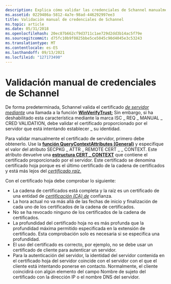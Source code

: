 ```yaml
---
description: Explica cómo validar las credenciales de Schannel manualmente.
ms.assetid: 0229486a-5812-4a7e-98ad-446292997ee3
title: Validación manual de credenciales de Schannel
ms.topic: article
ms.date: 05/31/2018
ms.openlocfilehash: 20ec87b662cf9d3711c1ae729d2dd3b14ac5f79e
ms.sourcegitcommit: d75fc10b9f0825bbe5ce5045c90d4045e3c53243
ms.translationtype: MT
ms.contentlocale: es-ES
ms.lasthandoff: 09/13/2021
ms.locfileid: "127173490"
---
```

# <a name="manually-validating-schannel-credentials"></a>Validación manual de credenciales de Schannel

De forma predeterminada, Schannel valida el certificado [*de servidor mediante*](../secgloss/s-gly.md) una llamada a la función [**WinVerifyTrust;**](/windows/win32/api/wintrust/nf-wintrust-winverifytrust) Sin embargo, si ha deshabilitado esta característica mediante la marca ISC \_ REQ \_ MANUAL \_ CRED VALIDATION, debe validar el certificado proporcionado por el servidor que está intentando establecer \_ su identidad.

Para validar manualmente el certificado de servidor, primero debe obtenerlo. Use la [**función QueryContextAttributes (General)**](/windows/win32/api/sspi/nf-sspi-querycontextattributesa) y especifique el valor del atributo SECPKG \_ ATTR \_ REMOTE CERT \_ \_ CONTEXT. Este atributo devuelve una [**estructura CERT \_ CONTEXT**](/windows/win32/api/wincrypt/ns-wincrypt-cert_context) que contiene el certificado proporcionado por el servidor. Este certificado se denomina certificado hoja porque es el último certificado de la cadena de certificados y está más lejos del [*certificado raíz.*](../secgloss/r-gly.md)

Con el certificado hoja debe comprobar lo siguiente:

-   La cadena de certificados está completa y la raíz es un certificado de una entidad de [*certificación (CA) de*](../secgloss/c-gly.md) confianza.
-   La hora actual no va más allá de las fechas de inicio y finalización de cada uno de los certificados de la cadena de certificados.
-   No se ha revocado ninguno de los certificados de la cadena de certificados.
-   La profundidad del certificado hoja no es más profunda que la profundidad máxima permitido especificada en la extensión de certificado. Esta comprobación solo es necesaria si se especifica una profundidad.
-   El uso del certificado es correcto, [](../secgloss/c-gly.md) por ejemplo, no se debe usar un certificado de cliente para autenticar un servidor.
-   Para la autenticación del servidor, la identidad del servidor contenida en el certificado hoja del servidor coincide con el servidor con el que el cliente está intentando ponerse en contacto. Normalmente, el cliente coincidirá con algún elemento del campo Nombre de sujeto del certificado con la dirección IP o el nombre DNS del servidor.

 

 
